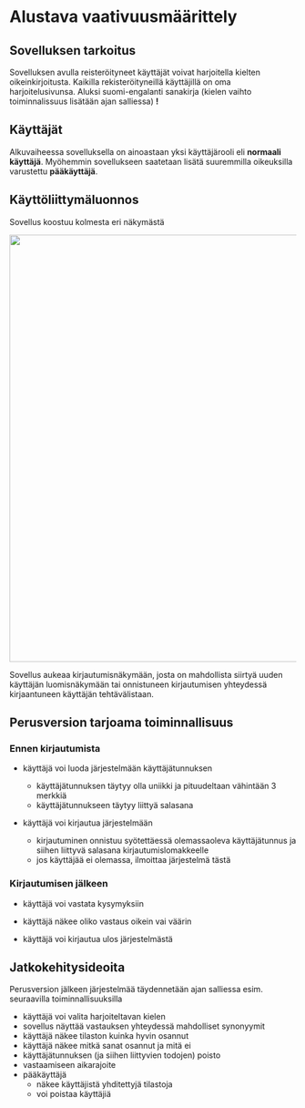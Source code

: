 # Alustava vaativuusmäärittely


## Sovelluksen tarkoitus

Sovelluksen avulla reisteröityneet käyttäjät voivat harjoitella kielten oikeinkirjoitusta. Kaikilla rekisteröityneillä käyttäjillä on oma harjoitelusivunsa. Aluksi suomi-engalanti sanakirja (kielen vaihto toiminnalissuus lisätään ajan salliessa) __!__

## Käyttäjät

Alkuvaiheessa sovelluksella on ainoastaan yksi käyttäjärooli eli __normaali käyttäjä__. Myöhemmin sovellukseen saatetaan lisätä suuremmilla oikeuksilla varustettu __pääkäyttäjä__.

## Käyttöliittymäluonnos

Sovellus koostuu kolmesta eri näkymästä

<img src="https://raw.githubusercontent.com/mluukkai/OtmTodoApp/master/dokumentaatio/kuvat/v-1.png" width="750">

Sovellus aukeaa kirjautumisnäkymään, josta on mahdollista siirtyä uuden käyttäjän luomisnäkymään tai onnistuneen kirjautumisen yhteydessä kirjaantuneen käyttäjän tehtävälistaan.

## Perusversion tarjoama toiminnallisuus

### Ennen kirjautumista

- käyttäjä voi luoda järjestelmään käyttäjätunnuksen
  - käyttäjätunnuksen täytyy olla uniikki ja pituudeltaan vähintään 3 merkkiä
  - käyttäjätunnukseen täytyy liittyä salasana

- käyttäjä voi kirjautua järjestelmään
  - kirjautuminen onnistuu syötettäessä olemassaoleva käyttäjätunnus ja siihen liittyvä salasana kirjautumislomakkeelle
  - jos käyttäjää ei olemassa, ilmoittaa järjestelmä tästä

### Kirjautumisen jälkeen


- käyttäjä voi vastata kysymyksiin

- käyttäjä näkee oliko vastaus oikein vai väärin

- käyttäjä voi kirjautua ulos järjestelmästä

## Jatkokehitysideoita

Perusversion jälkeen järjestelmää täydennetään ajan salliessa esim. seuraavilla toiminnallisuuksilla

- käyttäjä voi valita harjoiteltavan kielen
- sovellus näyttää vastauksen yhteydessä mahdolliset synonyymit
- käyttäjä näkee tilaston kuinka hyvin osannut
- käyttäjä näkee mitkä sanat osannut ja mitä ei
- käyttäjätunnuksen (ja siihen liittyvien todojen) poisto
- vastaamiseen aikarajoite
- pääkäyttäjä
  - näkee käyttäjistä yhditettyjä tilastoja
  - voi poistaa käyttäjiä
  
